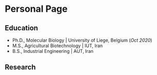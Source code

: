 # Personal Page


## Education
- Ph.D., Molecular Biology | University of Liege, Belgium (_Oct 2020_)								       		
- M.S., Agricultural Biotechnology	| IUT, Iran	 			        		
- B.S., Industrial Engineering | AUT, Iran

## Research


